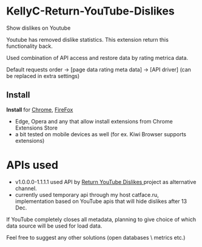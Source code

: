 # KellyC-Return-YouTube-Dislikes

Show dislikes on Youtube

Youtube has removed dislike statistics. This extension return this functionality back.

Used combination of API access and restore data by rating metrica data.

Default requests order -> [page data rating meta data] -> [API driver] (can be replaced in extra settings)

<h2> Install </h2>

<p>
<b> Install </b> for <a href="https://chrome.google.com/webstore/detail/kellyc-return-youtube-dis/gmdihkflccbodfkfioifolcijgahdgaf?hl=en">Chrome</a>,
 <a href="https://addons.mozilla.org/en/firefox/addon/return-youtube-dislike/">FireFox</a>
</p>

- Edge, Opera and any that allow install extensions from Chrome Extensions Store
- a bit tested on mobile devices as well (for ex. Kiwi Browser supports extensions)


# APIs used

- v1.0.0.0-1.1.1.1 used API by <a href="https://returnyoutubedislike.com/"> Return YouTube Dislikes </a> project as alternative channel. <br>
- currently used temporary api through my host catface.ru, implementation based on YouTube apis that will hide dislikes after 13 Dec.

If YouTube completely closes all metadata, planning to give choice of which data source will be used for load data.

Feel free to suggest any other solutions (open databases \ metrics etc.)